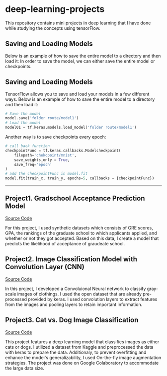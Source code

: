 # deep-learning-projects

This repository contains mini projects in deep learning that I have done while studying the concepts using tensorFlow.

## Saving and Loading Models

Below is an example of how to save the entire model to a directory and then load it:
In order to save the model, we can either save the entire model or checkpoints.

## Saving and Loading Models

TensorFlow allows you to save and load your models in a few different ways. Below is an example of how to save the entire model to a directory and then load it:

```python
# Save the model
model.save('folder route/model1')
# Load the model
model01 = tf.keras.models.load_model('folder route/model1')
```

Another way is to save checkpoints every epoch:

```python
# call back function
checkpointFunc = tf.keras.callbacks.Modelcheckpoint(
    filepath='chekcpoint/mnist',
    save_weights_only = True,
    save_freq='epoch'
)
# add the checkpointFunc in model.fit
model.fit(train_x, train_y, epochs=5, callbacks = {checkpointFunc})

```

---

## Project1. Gradschool Acceptance Prediction Model

[Source Code](https://github.com/nadia506/deep-learning-projects/tree/main/Gradschool-Acceptance-Probability)

For this project, I used synthetic datasets which consists of GRE scores, GPA, the rankings of the graduate school to which applicants applied, and whether or not they got accepted. Based on this data, I create a model that predicts the likelihood of acceptance of graudeate school.

## Project2. Image Classification Model with Convolution Layer (CNN)

[Source Code](https://github.com/nadia506/deep-learning-projects/tree/main/Image-Classification-Clothing)

In this project, I developed a Convoluional Neural network to classify gray-scale images of clothings. I used the open dataset that are already pre-processed provided by keras. I used convolution layers to extract features from the images and pooling layers to retain important information.

## Project3. Cat vs. Dog Image Classification

[Source Code](https://github.com/nadia506/deep-learning-projects/tree/main/Image-Classification-CatDog)

This project features a deep learning model that classifies images as either cats or dogs. I utilized a dataset from Kaggle and preprocessed the data with keras to prepare the data. Additionaly, to prevent overfitting and enhance the model's generalizability, I used On-the-fly image augmentation strategies. The project was done on Google Colaboratory to accommodate the large data size.

